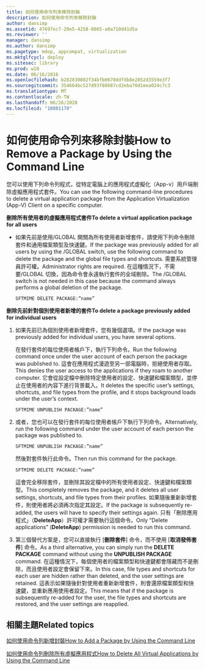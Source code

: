 ```yaml
---
title: 如何使用命令列來移除封裝
description: 如何使用命令列來移除封裝
author: dansimp
ms.assetid: 47697ec7-20e5-4258-8865-a0a710d41d5a
ms.reviewer: ''
manager: dansimp
ms.author: dansimp
ms.pagetype: mdop, appcompat, virtualization
ms.mktglfcycl: deploy
ms.sitesec: library
ms.prod: w10
ms.date: 06/16/2016
ms.openlocfilehash: b282830802f34bfb0670ddfdb8e2852d3559e3f7
ms.sourcegitcommit: 354664bc527d93f80687cd2eba70d1eea024c7c3
ms.translationtype: MT
ms.contentlocale: zh-TW
ms.lasthandoff: 06/26/2020
ms.locfileid: "10801170"
---
```

# <span data-ttu-id="379fd-103">如何使用命令列來移除封裝</span><span class="sxs-lookup"><span data-stu-id="379fd-103">How to Remove a Package by Using the Command Line</span></span>


<span data-ttu-id="379fd-104">您可以使用下列命令列程式，從特定電腦上的應用程式虛擬化（App-v）用戶端刪除虛擬應用程式套件。</span><span class="sxs-lookup"><span data-stu-id="379fd-104">You can use the following command-line procedures to delete a virtual application package from the Application Virtualization (App-V) Client on a specific computer.</span></span>

**<span data-ttu-id="379fd-105">刪除所有使用者的虛擬應用程式套件</span><span class="sxs-lookup"><span data-stu-id="379fd-105">To delete a virtual application package for all users</span></span>**

-   <span data-ttu-id="379fd-106">如果先前是使用/GLOBAL 開關為所有使用者新增套件，請使用下列命令刪除套件和通用檔案類型及快速鍵。</span><span class="sxs-lookup"><span data-stu-id="379fd-106">If the package was previously added for all users by using the /GLOBAL switch, use the following command to delete the package and the global file types and shortcuts.</span></span> <span data-ttu-id="379fd-107">需要系統管理員許可權。</span><span class="sxs-lookup"><span data-stu-id="379fd-107">Administrator rights are required.</span></span> <span data-ttu-id="379fd-108">在這種情況下，不需要/GLOBAL 切換，因為命令會永遠執行套件的全域刪除。</span><span class="sxs-lookup"><span data-stu-id="379fd-108">The /GLOBAL switch is not needed in this case because the command always performs a global deletion of the package.</span></span>

    `SFTMIME DELETE PACKAGE:”name”`

**<span data-ttu-id="379fd-109">刪除先前針對個別使用者新增的套件</span><span class="sxs-lookup"><span data-stu-id="379fd-109">To delete a package previously added for individual users</span></span>**

1.  <span data-ttu-id="379fd-110">如果先前已為個別使用者新增套件，您有幾個選項。</span><span class="sxs-lookup"><span data-stu-id="379fd-110">If the package was previously added for individual users, you have several options.</span></span>

    <span data-ttu-id="379fd-111">在發行套件的每位使用者帳戶下，執行下列命令。</span><span class="sxs-lookup"><span data-stu-id="379fd-111">Run the following command once under the user account of each person the package was published to.</span></span> <span data-ttu-id="379fd-112">這會在應用程式漫遊至另一部電腦時，拒絕使用者存取。</span><span class="sxs-lookup"><span data-stu-id="379fd-112">This denies the user access to the applications if they roam to another computer.</span></span> <span data-ttu-id="379fd-113">它會從設定檔中刪除特定使用者的設定、快速鍵和檔案類型，並停止在使用者的內容下進行背景載入。</span><span class="sxs-lookup"><span data-stu-id="379fd-113">It deletes the specific user’s settings, shortcuts, and file types from the profile, and it stops background loads under the user’s context.</span></span>

    `SFTMIME UNPUBLISH PACKAGE:”name”`

2.  <span data-ttu-id="379fd-114">或者，您也可以在發行套件的每位使用者帳戶下執行下列命令。</span><span class="sxs-lookup"><span data-stu-id="379fd-114">Alternatively, run the following command under the user account of each person the package was published to.</span></span>

    `SFTMIME UNPUBLISH PACKAGE:”name”`

    <span data-ttu-id="379fd-115">然後對套件執行此命令。</span><span class="sxs-lookup"><span data-stu-id="379fd-115">Then run this command for the package.</span></span>

    `SFTMIME DELETE PACKAGE:”name”`

    <span data-ttu-id="379fd-116">這會完全移除套件，並刪除其設定檔中的所有使用者設定、快速鍵和檔案類型。</span><span class="sxs-lookup"><span data-stu-id="379fd-116">This completely removes the package, and it deletes all user settings, shortcuts, and file types from their profiles.</span></span> <span data-ttu-id="379fd-117">如果隨後重新新增套件，則使用者將必須再次指定其設定。</span><span class="sxs-lookup"><span data-stu-id="379fd-117">If the package is subsequently re-added, the users will have to specify their settings again.</span></span> <span data-ttu-id="379fd-118">只有「刪除應用程式」（**DeleteApp**）許可權才需要執行這個命令。</span><span class="sxs-lookup"><span data-stu-id="379fd-118">Only “Delete applications” (**DeleteApp**) permission is needed to run this command.</span></span>

3.  <span data-ttu-id="379fd-119">第三個替代方案是，您可以直接執行 [**刪除套件**] 命令，而不使用 [**取消發佈套件**] 命令。</span><span class="sxs-lookup"><span data-stu-id="379fd-119">As a third alternative, you can simply run the **DELETE PACKAGE** command without using the **UNPUBLISH PACKAGE** command.</span></span> <span data-ttu-id="379fd-120">在這種情況下，每個使用者的檔案類型和快速鍵都會隱藏而不是刪除，而且使用者設定會保留下來。</span><span class="sxs-lookup"><span data-stu-id="379fd-120">In this case, file types and shortcuts for each user are hidden rather than deleted, and the user settings are retained.</span></span> <span data-ttu-id="379fd-121">這表示如果隨後針對使用者重新新增套件，則會還原檔案類型和快速鍵，並重新應用使用者設定。</span><span class="sxs-lookup"><span data-stu-id="379fd-121">This means that if the package is subsequently re-added for the user, the file types and shortcuts are restored, and the user settings are reapplied.</span></span>

## <span data-ttu-id="379fd-122">相關主題</span><span class="sxs-lookup"><span data-stu-id="379fd-122">Related topics</span></span>


[<span data-ttu-id="379fd-123">如何使用命令列新增封裝</span><span class="sxs-lookup"><span data-stu-id="379fd-123">How to Add a Package by Using the Command Line</span></span>](how-to-add-a-package-by-using-the-command-line.md)

[<span data-ttu-id="379fd-124">如何使用命令列刪除所有虛擬應用程式</span><span class="sxs-lookup"><span data-stu-id="379fd-124">How to Delete All Virtual Applications by Using the Command Line</span></span>](how-to-delete-all-virtual-applications-by-using-the-command-line.md)

 

 





